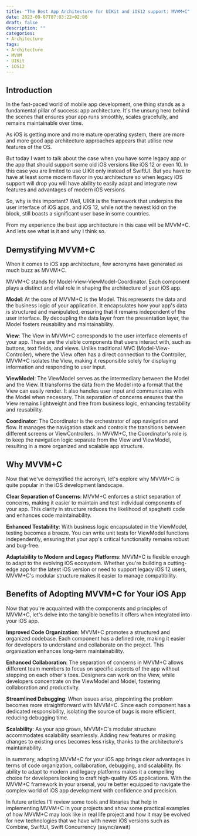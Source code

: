 ```yaml
---
title: "The Best App Architecture for UIKit and iOS12 support: MVVM+C"
date: 2023-09-07T07:03:22+02:00
draft: false
description: ""
categories:
- Architecture
tags:
- Architecture
- MVVM
- UIKit
- iOS12
---
```



## Introduction

In the fast-paced world of mobile app development, one thing stands as a fundamental pillar of success: app architecture. It's the unsung hero behind the scenes that ensures your app runs smoothly, scales gracefully, and remains maintainable over time.

As iOS is getting more and more mature operating system, there are more and more good app architecture approaches appears that utilise new features of the OS. 

But today I want to talk about the case when you have some legacy app or the app that should support some old iOS versions like iOS 12 or even 10. In this case you are limited to use UIKit only instead of SwiftUI. But you have to have at least some modern flavor in you architecture so when legacy iOS support will drop you will have ability to easily adapt and integrate new features and advantages of modern iOS versions

So, why is this important? Well, UIKit is the framework that underpins the user interface of iOS apps, and iOS 12, while not the newest kid on the block, still boasts a significant user base in some countries.

From my experience the best app architecture in this case will be MVVM+C. And lets see what is it and why I think so.

## Demystifying MVVM+C

When it comes to iOS app architecture, few acronyms have generated as much buzz as MVVM+C.

MVVM+C stands for Model-View-ViewModel-Coordinator. Each component plays a distinct and vital role in shaping the architecture of your iOS app.

**Model**: At the core of MVVM+C is the Model. This represents the data and the business logic of your application. It encapsulates how your app's data is structured and manipulated, ensuring that it remains independent of the user interface. By decoupling the data layer from the presentation layer, the Model fosters reusability and maintainability.

**View**: The View in MVVM+C corresponds to the user interface elements of your app. These are the visible components that users interact with, such as buttons, text fields, and views. Unlike traditional MVC (Model-View-Controller), where the View often has a direct connection to the Controller, MVVM+C isolates the View, making it responsible solely for displaying information and responding to user input.

**ViewModel**: The ViewModel serves as the intermediary between the Model and the View. It transforms the data from the Model into a format that the View can easily render. It also handles user input and communicates with the Model when necessary. This separation of concerns ensures that the View remains lightweight and free from business logic, enhancing testability and reusability.

**Coordinator**: The Coordinator is the orchestrator of app navigation and flow. It manages the navigation stack and controls the transitions between different screens or ViewControllers. In MVVM+C, the Coordinator's role is to keep the navigation logic separate from the View and ViewModel, resulting in a more organized and scalable app structure.

## Why MVVM+C

Now that we've demystified the acronym, let's explore why MVVM+C is quite popular in the iOS development landscape.

**Clear Separation of Concerns**: MVVM+C enforces a strict separation of concerns, making it easier to maintain and test individual components of your app. This clarity in structure reduces the likelihood of spaghetti code and enhances code maintainability.

**Enhanced Testability**: With business logic encapsulated in the ViewModel, testing becomes a breeze. You can write unit tests for ViewModel functions independently, ensuring that your app's critical functionality remains robust and bug-free.

**Adaptability to Modern and Legacy Platforms**: MVVM+C is flexible enough to adapt to the evolving iOS ecosystem. Whether you're building a cutting-edge app for the latest iOS version or need to support legacy iOS 12 users, MVVM+C's modular structure makes it easier to manage compatibility.

## Benefits of Adopting MVVM+C for Your iOS App

Now that you're acquainted with the components and principles of MVVM+C, let's delve into the tangible benefits it offers when integrated into your iOS app.

**Improved Code Organization**: MVVM+C promotes a structured and organized codebase. Each component has a defined role, making it easier for developers to understand and collaborate on the project. This organization enhances long-term maintainability.

**Enhanced Collaboration**: The separation of concerns in MVVM+C allows different team members to focus on specific aspects of the app without stepping on each other's toes. Designers can work on the View, while developers concentrate on the ViewModel and Model, fostering collaboration and productivity.

**Streamlined Debugging**: When issues arise, pinpointing the problem becomes more straightforward with MVVM+C. Since each component has a dedicated responsibility, isolating the source of bugs is more efficient, reducing debugging time.

**Scalability**: As your app grows, MVVM+C's modular structure accommodates scalability seamlessly. Adding new features or making changes to existing ones becomes less risky, thanks to the architecture's maintainability.

In summary, adopting MVVM+C for your iOS app brings clear advantages in terms of code organization, collaboration, debugging, and scalability. Its ability to adapt to modern and legacy platforms makes it a compelling choice for developers looking to craft high-quality iOS applications. With the MVVM+C framework in your arsenal, you're better equipped to navigate the complex world of iOS app development with confidence and precision.

In future articles I'll review some tools and libraries that help in implementing MVVM+C in your projects and show some practical examples of how MVVM+C may look like in real life project and how it may be evolved for new technologies that we have with newer iOS versions such as Combine, SwiftUI, Swift Concurrency (async/await)
